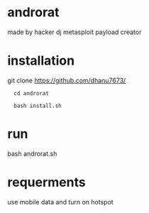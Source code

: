 # androrat
made by hacker dj 
metasploit payload creator
# installation

 
git clone https://github.com/dhanu7673/



      cd androrat
      
      bash install.sh
# run
bash androrat.sh
# requerments
use mobile data and turn on hotspot 
